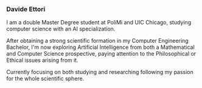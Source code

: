 ### Davide Ettori

I am a double Master Degree student at PoliMi and UIC Chicago, studying computer science with an AI specialization. 

After obtaining a strong scientific formation in my Computer Engineering Bachelor, I'm now exploring Artificial Intelligence from both a Mathematical and Computer Science prospective, paying attention to the Philosophical or Ethical issues arising from it.

Currently focusing on both studying and researching following my passion for the whole scientific sphere.
